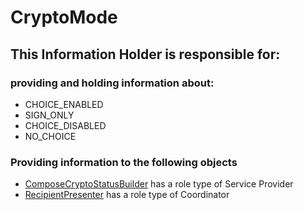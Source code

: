 # CryptoMode
## This Information Holder is responsible for:
### providing and holding information about: 
* CHOICE_ENABLED
* SIGN_ONLY
* CHOICE_DISABLED
* NO_CHOICE
### Providing information to the following objects 
* [ComposeCryptoStatusBuilder](../ServiceProviders/ComposeCryptoStatusBuilder.md) has a role type of Service Provider
* [RecipientPresenter](../Coordinators/RecipientPresenter.md) has a role type of Coordinator
